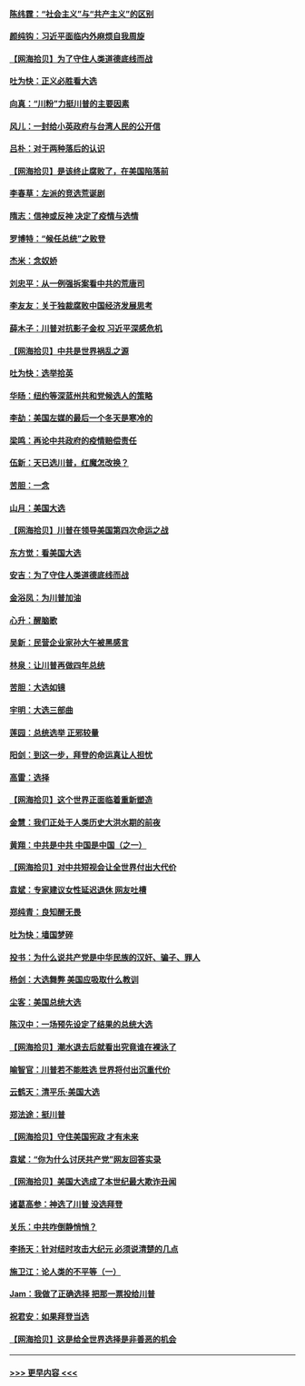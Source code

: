 #### [陈纬霆：“社会主义”与“共产主义”的区别](../pages/nsc993/n12562417.md?t=11211102) 
#### [颜纯钩：习近平面临内外麻烦自我周旋](../pages/nsc993/n12563356.md?t=11211102) 
#### [【网海拾贝】为了守住人类道德底线而战](../pages/nsc993/n12562542.md?t=11211102) 
#### [吐为快：正义必胜看大选](../pages/nsc993/n12561967.md?t=11211102) 
#### [向真：“川粉”力挺川普的主要因素](../pages/nsc993/n12560774.md?t=11211102) 
#### [风儿：一封给小英政府与台湾人民的公开信](../pages/nsc993/n12560581.md?t=11211102) 
#### [吕朴：对于两种落后的认识](../pages/nsc993/n12560492.md?t=11211102) 
#### [【网海拾贝】是该终止腐败了，在美国陷落前](../pages/nsc993/n12559936.md?t=11211102) 
#### [李春草：左派的竞选荒诞剧](../pages/nsc993/n12558380.md?t=11211102) 
#### [隋志：信神或反神 决定了疫情与选情](../pages/nsc993/n12558255.md?t=11211102) 
#### [罗博特：“候任总统”之败登](../pages/nsc993/n12558189.md?t=11211102) 
#### [杰米：念奴娇](../pages/nsc993/n12558174.md?t=11211102) 
#### [刘忠平：从一例强拆案看中共的荒唐司](../pages/nsc993/n12558036.md?t=11211102) 
#### [李友友：关于独裁腐败中国经济发展思考](../pages/nsc993/n12558004.md?t=11211102) 
#### [薛木子：川普对抗影子金权 习近平深感危机](../pages/nsc993/n12557342.md?t=11211102) 
#### [【网海拾贝】中共是世界祸乱之源](../pages/nsc993/n12555353.md?t=11211102) 
#### [吐为快：选举拾英](../pages/nsc993/n12555041.md?t=11211102) 
#### [华旸：纽约等深蓝州共和党候选人的策略](../pages/nsc993/n12554309.md?t=11211102) 
#### [李劼：美国左媒的最后一个冬天是寒冷的](../pages/nsc993/n12552947.md?t=11211102) 
#### [梁鸣：再论中共政府的疫情赔偿责任](../pages/nsc993/n12553012.md?t=11211102) 
#### [伍新：天已选川普，红魔怎改换？](../pages/nsc993/n12552970.md?t=11211102) 
#### [苦胆：一念](../pages/nsc993/n12552957.md?t=11211102) 
#### [山月：美国大选](../pages/nsc993/n12552446.md?t=11211102) 
#### [【网海拾贝】川普在领导美国第四次命运之战](../pages/nsc993/n12551973.md?t=11211102) 
#### [东方觉：看美国大选](../pages/nsc993/n12551647.md?t=11211102) 
#### [安吉：为了守住人类道德底线而战](../pages/nsc993/n12551111.md?t=11211102) 
#### [金浴凤：为川普加油](../pages/nsc993/n12551085.md?t=11211102) 
#### [心升：醒脑歌](../pages/nsc993/n12550984.md?t=11211102) 
#### [吴新：民营企业家孙大午被黑感言](../pages/nsc993/n12550656.md?t=11211102) 
#### [林泉：让川普再做四年总统](../pages/nsc993/n12550640.md?t=11211102) 
#### [苦胆：大选如镜](../pages/nsc993/n12550630.md?t=11211102) 
#### [宇明：大选三部曲](../pages/nsc993/n12550603.md?t=11211102) 
#### [莲园：总统选举 正邪较量](../pages/nsc993/n12550594.md?t=11211102) 
#### [阳剑：到这一步，拜登的命运真让人担忧](../pages/nsc993/n12549093.md?t=11211102) 
#### [高雷：选择](../pages/nsc993/n12549087.md?t=11211102) 
#### [【网海拾贝】这个世界正面临着重新塑造](../pages/nsc993/n12548326.md?t=11211102) 
#### [金慧：我们正处于人类历史大洪水期的前夜](../pages/nsc993/n12547914.md?t=11211102) 
#### [黄翔：中共是中共 中国是中国（之一）](../pages/nsc993/n12547576.md?t=11211102) 
#### [【网海拾贝】对中共短视会让全世界付出大代价](../pages/nsc993/n12546043.md?t=11211102) 
#### [袁斌：专家建议女性延迟退休 网友吐槽](../pages/nsc993/n12545424.md?t=11211102) 
#### [郑纯青：良知醒无畏](../pages/nsc993/n12545394.md?t=11211102) 
#### [吐为快：墙国梦碎](../pages/nsc993/n12545309.md?t=11211102) 
#### [投书：为什么说共产党是中华民族的汉奸、骗子、罪人](../pages/nsc993/n12545089.md?t=11211102) 
#### [杨剑：大选舞弊 美国应吸取什么教训](../pages/nsc993/n12543937.md?t=11211102) 
#### [尘客：美国总统大选](../pages/nsc993/n12543828.md?t=11211102) 
#### [陈汉中：一场预先设定了结果的总统大选](../pages/nsc993/n12543564.md?t=11211102) 
#### [【网海拾贝】潮水退去后就看出究竟谁在裸泳了](../pages/nsc993/n12543321.md?t=11211102) 
#### [喻智官：川普若不能胜选 世界将付出沉重代价](../pages/nsc993/n12541352.md?t=11211102) 
#### [云鹤天：清平乐‧美国大选](../pages/nsc993/n12540916.md?t=11211102) 
#### [郑法途：挺川普](../pages/nsc993/n12540898.md?t=11211102) 
#### [【网海拾贝】守住美国宪政 才有未来](../pages/nsc993/n12540423.md?t=11211102) 
#### [袁斌：“你为什么讨厌共产党”网友回答实录](../pages/nsc993/n12540208.md?t=11211102) 
#### [【网海拾贝】美国大选成了本世纪最大欺诈丑闻](../pages/nsc993/n12538029.md?t=11211102) 
#### [诸葛高参：神选了川普 没选拜登](../pages/nsc993/n12537664.md?t=11211102) 
#### [关乐：中共咋倒静悄悄？](../pages/nsc993/n12537615.md?t=11211102) 
#### [李扬天：针对纽时攻击大纪元 必须说清楚的几点](../pages/nsc993/n12536001.md?t=11211102) 
#### [施卫江：论人类的不平等（一）](../pages/nsc993/n12535700.md?t=11211102) 
#### [Jam：我做了正确选择 把那一票投给川普](../pages/nsc993/n12535743.md?t=11211102) 
#### [祝君安：如果拜登当选](../pages/nsc993/n12535726.md?t=11211102) 
#### [【网海拾贝】这是给全世界选择是非善恶的机会](../pages/nsc993/n12535061.md?t=11211102) 

----
#### [ >>> 更早内容 <<< ](../indexes/nsc993-earlier.md)
